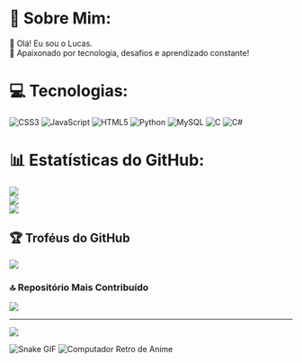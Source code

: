 # 💫 Sobre Mim:
👋 Olá! Eu sou o Lucas.<br>🎯 Apaixonado por tecnologia, desafios e aprendizado constante!

# 💻 Tecnologias:
![CSS3](https://img.shields.io/badge/css3-%231572B6.svg?style=for-the-badge&logo=css3&logoColor=white) ![JavaScript](https://img.shields.io/badge/javascript-%23323330.svg?style=for-the-badge&logo=javascript&logoColor=%23F7DF1E) ![HTML5](https://img.shields.io/badge/html5-%23E34F26.svg?style=for-the-badge&logo=html5&logoColor=white) ![Python](https://img.shields.io/badge/python-3670A0?style=for-the-badge&logo=python&logoColor=ffdd54) ![MySQL](https://img.shields.io/badge/mysql-4479A1.svg?style=for-the-badge&logo=mysql&logoColor=white) ![C](https://img.shields.io/badge/c-%2300599C.svg?style=for-the-badge&logo=c&logoColor=white) ![C#](https://img.shields.io/badge/c%23-%23239120.svg?style=for-the-badge&logo=c-sharp&logoColor=white)

# 📊 Estatísticas do GitHub:
![](https://github-readme-stats.vercel.app/api?username=K0yall&theme=dark&hide_border=false&include_all_commits=false&count_private=false&bg_color=0D1117&title_color=2E8B57&text_color=FFFFFF)<br/>
![](https://github-readme-streak-stats.herokuapp.com/?user=K0yall&theme=dark&hide_border=false&background=0D1117&ring=2E8B57&fire=2E8B57&currStreakNum=FFFFFF&sideNums=2E8B57&currStreakLabel=2E8B57&sideLabels=FFFFFF&dates=FFFFFF)<br/>
![](https://github-readme-stats.vercel.app/api/top-langs/?username=K0yall&theme=dark&hide_border=false&include_all_commits=false&count_private=false&layout=compact&bg_color=0D1117&title_color=2E8B57&text_color=FFFFFF)

## 🏆 Troféus do GitHub
![](https://github-profile-trophy.vercel.app/?username=K0yall&theme=dark&no-frame=false&no-bg=false&margin-w=4&title=2E8B57&text_color=FFFFFF)

### 🔝 Repositório Mais Contribuído
![](https://github-contributor-stats.vercel.app/api?username=K0yall&limit=5&theme=dark&combine_all_yearly_contributions=true&bg_color=0D1117&title_color=2E8B57&text_color=FFFFFF)

---
[![](https://visitcount.itsvg.in/api?id=K0yall&icon=9&color=2E8B57)](https://visitcount.itsvg.in)

<!-- Criado com orgulho usando GPRM ( https://gprm.itsvg.in ) -->

![Snake GIF](https://github.com/K0yall/k0yall/raw/output/dist/snake.gif)
![Computador Retro de Anime](https://media.tenor.com/images/49a98dfdb8c9945b7cc44a9a75f0d93a/tenor.gif)
